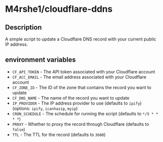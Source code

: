 # M4rshe1/cloudflare-ddns

## Description

A simple script to update a Cloudflare DNS record with your current public IP address.

## environment variables

- `CF_API_TOKEN` - The API token associated with your Cloudflare account
- `CF_ACC_EMAIL` - The email address associated with your Cloudflare account
- `CF_ZONE_ID` - The ID of the zone that contains the record you want to update
- `CF_DNS_NAME` - The name of the record you want to update
- `IP_PROVIDER` - The IP address provider to use (defaults to `ipify`) (options: `ipify`,  `icanhazip`, `myip`)
- `CRON_SCHEDULE` - The schedule for running the script (defaults to `*/5 * * * *`)
- `PROXY` - Whether to proxy the record through Cloudflare (defaults to `false`)
- `TTL` - The TTL for the record (defaults to `3600`)

